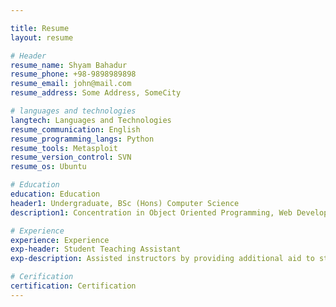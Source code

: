 ```yaml
---

title: Resume
layout: resume

# Header 
resume_name: Shyam Bahadur
resume_phone: +98-9898989898
resume_email: john@mail.com
resume_address: Some Address, SomeCity

# languages and technologies
langtech: Languages and Technologies
resume_communication: English
resume_programming_langs: Python
resume_tools: Metasploit
resume_version_control: SVN
resume_os: Ubuntu

# Education
education: Education
header1: Undergraduate, BSc (Hons) Computer Science
description1: Concentration in Object Oriented Programming, Web Development, and Mathematics

# Experience
experience: Experience
exp-header: Student Teaching Assistant
exp-description: Assisted instructors by providing additional aid to students during their practical sessions

# Cerification
certification: Certification
---
```


